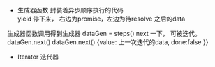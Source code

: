 * 生成器函数  封装着异步顺序执行的代码  
yield 停下来， 右边为promise，左边为待resolve 之后的data

生成器函数调用得到生成器 dataGen = steps()
next 一下， 可被迭代。 dataGen.next() 
                        dataGen.next()
{value: 上一次迭代的data, done:false }}

- Iterator 迭代器